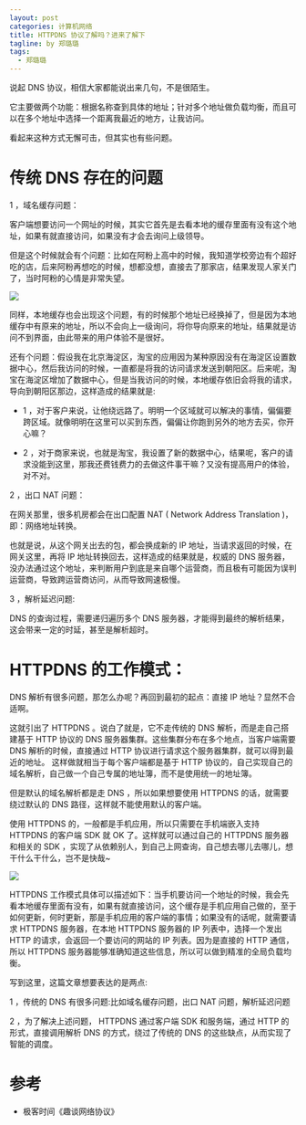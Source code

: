 ```yaml
---
layout: post
categories: 计算机网络
title: HTTPDNS 协议了解吗？进来了解下
tagline: by 郑璐璐
tags: 
  - 郑璐璐
---
```


说起 DNS 协议，相信大家都能说出来几句，不是很陌生。
<!--more-->
它主要做两个功能：根据名称查到具体的地址；针对多个地址做负载均衡，而且可以在多个地址中选择一个距离我最近的地方，让我访问。

看起来这种方式无懈可击，但其实也有些问题。

# 传统 DNS 存在的问题

1 ，域名缓存问题：

客户端想要访问一个网址的时候，其实它首先是去看本地的缓存里面有没有这个地址，如果有就直接访问，如果没有才会去询问上级领导。

但是这个时候就会有个问题：比如在阿粉上高中的时候，我知道学校旁边有个超好吃的店，后来阿粉再想吃的时候，想都没想，直接去了那家店，结果发现人家关门了，当时阿粉的心情是非常失望。

![](http://www.justdojava.com/assets/images/2019/java/image-zll/picture/没想到吧.jpg)

同样，本地缓存也会出现这个问题，有的时候那个地址已经换掉了，但是因为本地缓存中有原来的地址，所以不会向上一级询问，将你导向原来的地址，结果就是访问不到界面，由此带来的用户体验不是很好。

还有个问题：假设我在北京海淀区，淘宝的应用因为某种原因没有在海淀区设置数据中心，然后我访问的时候，一直都是将我的访问请求发送到朝阳区。后来呢，淘宝在海淀区增加了数据中心，但是当我访问的时候，本地缓存依旧会将我的请求，导向到朝阳区那边，这样造成的结果就是:

- 1 ，对于客户来说，让他绕远路了。明明一个区域就可以解决的事情，偏偏要跨区域。就像明明在这里可以买到东西，偏偏让你跑到另外的地方去买，你开心嘛？ 

- 2 ，对于商家来说，也就是淘宝，我设置了新的数据中心，结果呢，客户的请求没能到这里，那我还费钱费力的去做这件事干嘛？又没有提高用户的体验，对不对。

2 ，出口 NAT 问题：

在网关那里，很多机房都会在出口配置 NAT ( Network Address Translation )，即：网络地址转换。

也就是说，从这个网关出去的包，都会换成新的 IP 地址，当请求返回的时候，在网关这里，再将 IP 地址转换回去，这样造成的结果就是，权威的 DNS 服务器，没办法通过这个地址，来判断用户到底是来自哪个运营商，而且极有可能因为误判运营商，导致跨运营商访问，从而导致网速极慢。

3 ，解析延迟问题:

DNS 的查询过程，需要递归遍历多个 DNS 服务器，才能得到最终的解析结果，这会带来一定的时延，甚至是解析超时。

# HTTPDNS 的工作模式：

DNS 解析有很多问题，那怎么办呢？再回到最初的起点：直接 IP 地址？显然不合适啊。

这就引出了 HTTPDNS 。说白了就是，它不走传统的 DNS 解析，而是走自己搭建基于 HTTP 协议的 DNS 服务器集群。这些集群分布在多个地点，当客户端需要 DNS 解析的时候，直接通过 HTTP 协议进行请求这个服务器集群，就可以得到最近的地址。
这样做就相当于每个客户端都是基于 HTTP 协议的，自己实现自己的域名解析，自己做一个自己专属的地址簿，而不是使用统一的地址簿。

但是默认的域名解析都是走 DNS ，所以如果想要使用 HTTPDNS 的话，就需要绕过默认的 DNS 路径，这样就不能使用默认的客户端。

使用 HTTPDNS 的，一般都是手机应用，所以只需要在手机端嵌入支持 HTTPDNS 的客户端 SDK 就 OK 了。这样就可以通过自己的 HTTPDNS 服务器和相关的 SDK ，实现了从依赖别人，到自己上网查询，自己想去哪儿去哪儿，想干什么干什么，岂不是快哉~

![](http://www.justdojava.com/assets/images/2019/java/image-zll/picture/我是最靓的仔.jpg)

HTTPDNS 工作模式具体可以描述如下：当手机要访问一个地址的时候，我会先看本地缓存里面有没有，如果有就直接访问，这个缓存是手机应用自己做的，至于如何更新，何时更新，那是手机应用的客户端的事情；如果没有的话呢，就需要请求 HTTPDNS 服务器，在本地 HTTPDNS 服务器的 IP 列表中，选择一个发出 HTTP 的请求，会返回一个要访问的网站的 IP 列表。因为是直接的 HTTP 通信，所以 HTTPDNS 服务器能够准确知道这些信息，所以可以做到精准的全局负载均衡。

写到这里，这篇文章想要表达的是两点:

1 ，传统的 DNS 有很多问题:比如域名缓存问题，出口 NAT 问题，解析延迟问题

2 ，为了解决上述问题， HTTPDNS 通过客户端 SDK 和服务端，通过 HTTP 的形式，直接调用解析 DNS 的方式，绕过了传统的 DNS 的这些缺点，从而实现了智能的调度。

# 参考
- 极客时间《趣谈网络协议》